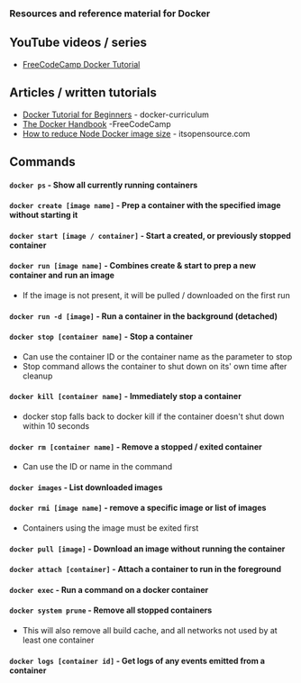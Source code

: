 ### Resources and reference material for Docker

## YouTube videos / series

- [FreeCodeCamp Docker Tutorial](https://www.youtube.com/watch?v=fqMOX6JJhGo)

## Articles / written tutorials

- [Docker Tutorial for Beginners](https://docker-curriculum.com/) - docker-curriculum
- [The Docker Handbook](https://www.youtube.com/watch?v=fqMOX6JJhGo) -FreeCodeCamp
- [How to reduce Node Docker image size](https://itsopensource.com/how-to-reduce-node-docker-image-size-by-ten-times/) - itsopensource.com

## Commands

#### `docker ps` - Show all currently running containers

#### `docker create [image name]` - Prep a container with the specified image without starting it

#### `docker start [image / container]` - Start a created, or previously stopped container

#### `docker run [image name]` - Combines create & start to prep a new container and run an image
  - If the image is not present, it will be pulled / downloaded on the first run
  
#### `docker run -d [image]` - Run a container in the background (detached)

#### `docker stop [container name]` - Stop a container
  - Can use the container ID or the container name as the parameter to stop
  - Stop command allows the container to shut down on its' own time after cleanup

#### `docker kill [container name]` - Immediately stop a container
  - docker stop falls back to docker kill if the container doesn't shut down within 10 seconds

#### `docker rm [container name]` - Remove a stopped / exited container
  - Can use the ID or name in the command
  
#### `docker images` - List downloaded images

#### `docker rmi [image name]` - remove a specific image or list of images
  - Containers using the image must be exited first
  
#### `docker pull [image]` - Download an image without running the container

#### `docker attach [container]` - Attach a container to run in the foreground

#### `docker exec` - Run a command on a docker container

#### `docker system prune` - Remove all stopped containers
  - This will also remove all build cache, and all networks not used by at least one container

#### `docker logs [container id]` - Get logs of any events emitted from a container

